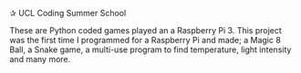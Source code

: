 ✰ UCL Coding Summer School

These are Python coded games played an a Raspberry Pi 3. This project was the first time I programmed for a Raspberry Pi and made; a Magic 8 Ball, a Snake game, a multi-use program to find temperature, light intensity and many more.
